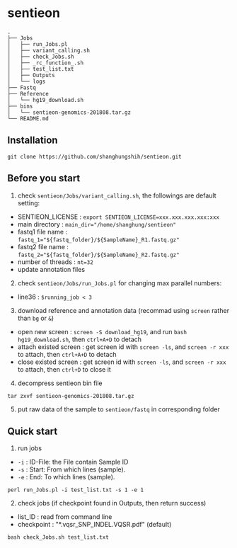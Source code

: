# sentieon

    .
    ├── Jobs    
    │   ├── run_Jobs.pl
    │   ├── variant_calling.sh
    │   ├── check_Jobs.sh
    │   ├── _rc_function_.sh
    │   ├── test_list.txt
    │   ├── Outputs
    │   └── logs
    ├── Fastq                   
    ├── Reference
    │   └── hg19_download.sh
    ├── bins    
    │   └── sentieon-genomics-201808.tar.gz
    └── README.md

## Installation
``` shell
git clone https://github.com/shanghungshih/sentieon.git
```


## Before you start
1. check `sentieon/Jobs/variant_calling.sh`, the followings are default setting:
- SENTIEON_LICENSE : `export SENTIEON_LICENSE=xxx.xxx.xxx.xxx:xxx`
- main directory : `main_dir="/home/shanghung/sentieon"`
- fastq1 file name : `fastq_1="${fastq_folder}/${SampleName}_R1.fastq.gz"`
- fastq2 file name : `fastq_2="${fastq_folder}/${SampleName}_R2.fastq.gz"`
- number of threads : `nt=32`
- update annotation files

2. check `sentieon/Jobs/run_Jobs.pl` for changing max parallel numbers:
- line36 : `$running_job < 3`

3. download reference and annotation data (recommad using `screen` rather than `bg` or `&`)
- open new screen : `screen -S download_hg19`, and run `bash hg19_download.sh`, then `ctrl+A+D` to detach
- attach existed screen : get screen id with `screen -ls`, and `screen -r xxx` to attach, then `ctrl+A+D` to detach
- close existed screen : get screen id with `screen -ls`, and `screen -r xxx` to attach, then `ctrl+D` to close it

4. decompress sentieon bin file
``` shell
tar zxvf sentieon-genomics-201808.tar.gz
```

5. put raw data of the sample to `sentieon/fastq` in corresponding folder 


## Quick start
1. run jobs
- `-i` : ID-File: the File contain Sample ID
- `-s` : Start: From which lines (sample).
- `-e` : End: To which lines (sample).
``` shell
perl run_Jobs.pl -i test_list.txt -s 1 -e 1
```

2. check jobs (if checkpoint found in Outputs, then return success)
- list_ID : read from command line
- checkpoint : "*.vqsr_SNP_INDEL.VQSR.pdf" (default)
``` shell
bash check_Jobs.sh test_list.txt
```
